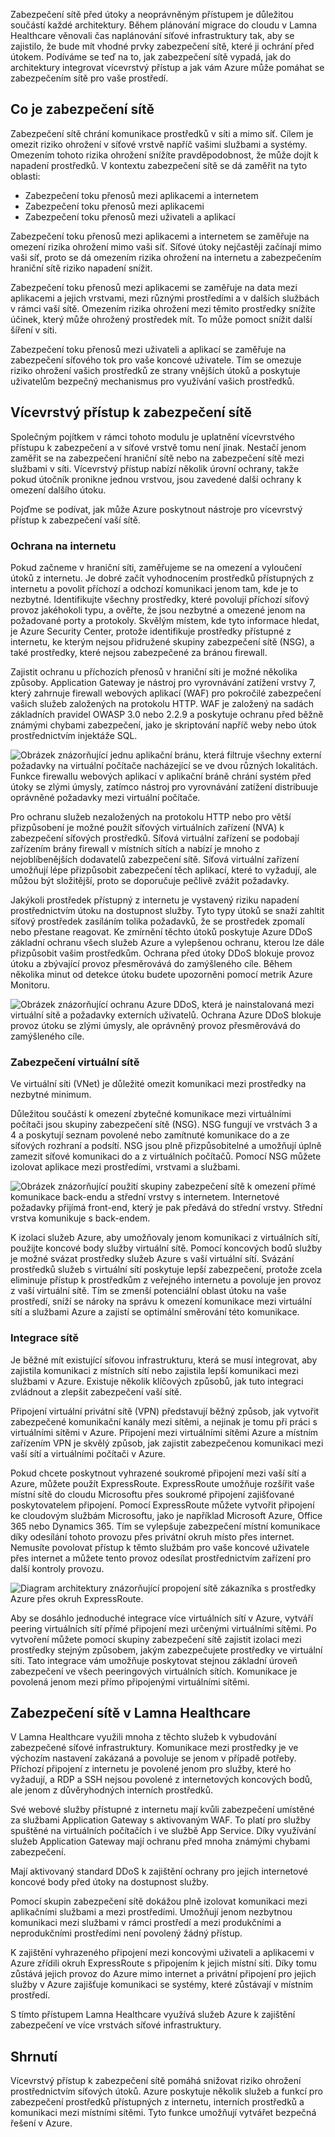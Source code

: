 Zabezpečení sítě před útoky a neoprávněným přístupem je důležitou součástí každé architektury. Během plánování migrace do cloudu v Lamna Healthcare věnovali čas naplánování síťové infrastruktury tak, aby se zajistilo, že bude mít vhodné prvky zabezpečení sítě, které ji ochrání před útokem. Podíváme se teď na to, jak zabezpečení sítě vypadá, jak do architektury integrovat vícevrstvý přístup a jak vám Azure může pomáhat se zabezpečením sítě pro vaše prostředí.

## <a name="what-is-network-security"></a>Co je zabezpečení sítě

Zabezpečení sítě chrání komunikace prostředků v síti a mimo síť. Cílem je omezit riziko ohrožení v síťové vrstvě napříč vašimi službami a systémy. Omezením tohoto rizika ohrožení snížíte pravděpodobnost, že může dojít k napadení prostředků. V kontextu zabezpečení sítě se dá zaměřit na tyto oblasti:

- Zabezpečení toku přenosů mezi aplikacemi a internetem
- Zabezpečení toku přenosů mezi aplikacemi
- Zabezpečení toku přenosů mezi uživateli a aplikací

Zabezpečení toku přenosů mezi aplikacemi a internetem se zaměřuje na omezení rizika ohrožení mimo vaši síť. Síťové útoky nejčastěji začínají mimo vaši síť, proto se dá omezením rizika ohrožení na internetu a zabezpečením hraniční sítě riziko napadení snížit.

Zabezpečení toku přenosů mezi aplikacemi se zaměřuje na data mezi aplikacemi a jejich vrstvami, mezi různými prostředími a v dalších službách v rámci vaší sítě. Omezením rizika ohrožení mezi těmito prostředky snížíte účinek, který může ohrožený prostředek mít. To může pomoct snížit další šíření v síti.

Zabezpečení toku přenosů mezi uživateli a aplikací se zaměřuje na zabezpečení síťového tok pro vaše koncové uživatele. Tím se omezuje riziko ohrožení vašich prostředků ze strany vnějších útoků a poskytuje uživatelům bezpečný mechanismus pro využívání vašich prostředků. 

## <a name="a-layered-approach-to-network-security"></a>Vícevrstvý přístup k zabezpečení sítě

Společným pojítkem v rámci tohoto modulu je uplatnění vícevrstvého přístupu k zabezpečení a v síťové vrstvě tomu není jinak. Nestačí jenom zaměřit se na zabezpečení hraniční sítě nebo na zabezpečení sítě mezi službami v síti. Vícevrstvý přístup nabízí několik úrovní ochrany, takže pokud útočník pronikne jednou vrstvou, jsou zavedené další ochrany k omezení dalšího útoku.

Pojďme se podívat, jak může Azure poskytnout nástroje pro vícevrstvý přístup k zabezpečení vaší sítě.

### <a name="internet-protection"></a>Ochrana na internetu

Pokud začneme v hraniční síti, zaměřujeme se na omezení a vyloučení útoků z internetu. Je dobré začít vyhodnocením prostředků přístupných z internetu a povolit příchozí a odchozí komunikaci jenom tam, kde je to nezbytné. Identifikujte všechny prostředky, které povolují příchozí síťový provoz jakéhokoli typu, a ověřte, že jsou nezbytné a omezené jenom na požadované porty a protokoly. Skvělým místem, kde tyto informace hledat, je Azure Security Center, protože identifikuje prostředky přístupné z internetu, ke kterým nejsou přidružené skupiny zabezpečení sítě (NSG), a také prostředky, které nejsou zabezpečené za bránou firewall.

Zajistit ochranu u příchozích přenosů v hraniční síti je možné několika způsoby. Application Gateway je nástroj pro vyrovnávání zatížení vrstvy 7, který zahrnuje firewall webových aplikací (WAF) pro pokročilé zabezpečení vašich služeb založených na protokolu HTTP. WAF je založený na sadách základních pravidel OWASP 3.0 nebo 2.2.9 a poskytuje ochranu před běžně známými chybami zabezpečení, jako je skriptování napříč weby nebo útok prostřednictvím injektáže SQL.

![Obrázek znázorňující jednu aplikační bránu, která filtruje všechny externí požadavky na virtuální počítače nacházející se ve dvou různých lokalitách. Funkce firewallu webových aplikací v aplikační bráně chrání systém před útoky se zlými úmysly, zatímco nástroj pro vyrovnávání zatížení distribuuje oprávněné požadavky mezi virtuální počítače.](../media/appgw-waf.png)

Pro ochranu služeb nezaložených na protokolu HTTP nebo pro větší přizpůsobení je možné použít síťových virtuálních zařízení (NVA) k zabezpečení síťových prostředků. Síťová virtuální zařízení se podobají zařízením brány firewall v místních sítích a nabízí je mnoho z nejoblíbenějších dodavatelů zabezpečení sítě. Síťová virtuální zařízení umožňují lépe přizpůsobit zabezpečení těch aplikací, které to vyžadují, ale můžou být složitější, proto se doporučuje pečlivě zvážit požadavky.

Jakýkoli prostředek přístupný z internetu je vystavený riziku napadení prostřednictvím útoku na dostupnost služby. Tyto typy útoků se snaží zahltit síťový prostředek zasíláním tolika požadavků, že se prostředek zpomalí nebo přestane reagovat. Ke zmírnění těchto útoků poskytuje Azure DDoS základní ochranu všech služeb Azure a vylepšenou ochranu, kterou lze dále přizpůsobit vašim prostředkům. Ochrana před útoky DDoS blokuje provoz útoku a zbývající provoz přesměrovává do zamýšleného cíle. Během několika minut od detekce útoku budete upozorněni pomocí metrik Azure Monitoru.

![Obrázek znázorňující ochranu Azure DDoS, která je nainstalovaná mezi virtuální sítě a požadavky externích uživatelů. Ochrana Azure DDoS blokuje provoz útoku se zlými úmysly, ale oprávněný provoz přesměrovává do zamýšleného cíle.](../media/ddos.png)

### <a name="virtual-network-security"></a>Zabezpečení virtuální sítě

Ve virtuální síti (VNet) je důležité omezit komunikaci mezi prostředky na nezbytné minimum.

Důležitou součástí k omezení zbytečné komunikace mezi virtuálními počítači jsou skupiny zabezpečení sítě (NSG). NSG fungují ve vrstvách 3 a 4 a poskytují seznam povolené nebo zamítnuté komunikace do a ze síťových rozhraní a podsítí. NSG jsou plně přizpůsobitelné a umožňují úplně zamezit síťové komunikaci do a z virtuálních počítačů. Pomocí NSG můžete izolovat aplikace mezi prostředími, vrstvami a službami.

![Obrázek znázorňující použití skupiny zabezpečení sítě k omezení přímé komunikace back-endu a střední vrstvy s internetem. Internetové požadavky přijímá front-end, který je pak předává do střední vrstvy. Střední vrstva komunikuje s back-endem. ](../media/azure-network-security.png)

K izolaci služeb Azure, aby umožňovaly jenom komunikaci z virtuálních sítí, použijte koncové body služby virtuální sítě. Pomocí koncových bodů služby je možné svázat prostředky služeb Azure s vaší virtuální sítí. Svázání prostředků služeb s virtuální sítí poskytuje lepší zabezpečení, protože zcela eliminuje přístup k prostředkům z veřejného internetu a povoluje jen provoz z vaší virtuální sítě. Tím se zmenší potenciální oblast útoku na vaše prostředí, sníží se nároky na správu k omezení komunikace mezi virtuální sítí a službami Azure a zajistí se optimální směrování této komunikace.

### <a name="network-integration"></a>Integrace sítě

Je běžné mít existující síťovou infrastrukturu, která se musí integrovat, aby zajistila komunikaci z místních sítí nebo zajistila lepší komunikaci mezi službami v Azure. Existuje několik klíčových způsobů, jak tuto integraci zvládnout a zlepšit zabezpečení vaší sítě.

Připojení virtuální privátní sítě (VPN) představují běžný způsob, jak vytvořit zabezpečené komunikační kanály mezi sítěmi, a nejinak je tomu při práci s virtuálními sítěmi v Azure. Připojení mezi virtuálními sítěmi Azure a místním zařízením VPN je skvělý způsob, jak zajistit zabezpečenou komunikaci mezi vaší sítí a virtuálními počítači v Azure.

Pokud chcete poskytnout vyhrazené soukromé připojení mezi vaší sítí a Azure, můžete použít ExpressRoute. ExpressRoute umožňuje rozšířit vaše místní sítě do cloudu Microsoftu přes soukromé připojení zajišťované poskytovatelem připojení. Pomocí ExpressRoute můžete vytvořit připojení ke cloudovým službám Microsoftu, jako je například Microsoft Azure, Office 365 nebo Dynamics 365. Tím se vylepšuje zabezpečení místní komunikace díky odesílání tohoto provozu přes privátní okruh místo přes internet. Nemusíte povolovat přístup k těmto službám pro vaše koncové uživatele přes internet a můžete tento provoz odesílat prostřednictvím zařízení pro další kontroly provozu.

![Diagram architektury znázorňující propojení sítě zákazníka s prostředky Azure přes okruh ExpressRoute.](../media/expressroute-connection-overview.png)

Aby se dosáhlo jednoduché integrace více virtuálních sítí v Azure, vytváří peering virtuálních sítí přímé připojení mezi určenými virtuálními sítěmi. Po vytvoření můžete pomocí skupiny zabezpečení sítě zajistit izolaci mezi prostředky stejným způsobem, jakým zabezpečujete prostředky ve virtuální síti. Tato integrace vám umožňuje poskytovat stejnou základní úroveň zabezpečení ve všech peeringových virtuálních sítích. Komunikace je povolená jenom mezi přímo připojenými virtuálními sítěmi.

## <a name="network-security-at-lamna-healthcare"></a>Zabezpečení sítě v Lamna Healthcare

V Lamna Healthcare využili mnoha z těchto služeb k vybudování zabezpečené síťové infrastruktury. Komunikace mezi prostředky je ve výchozím nastavení zakázaná a povoluje se jenom v případě potřeby. Příchozí připojení z internetu je povolené jenom pro služby, které ho vyžadují, a RDP a SSH nejsou povolené z internetových koncových bodů, ale jenom z důvěryhodných interních prostředků.

Své webové služby přístupné z internetu mají kvůli zabezpečení umístěné za službami Application Gateway s aktivovaným WAF. To platí pro služby spuštěné na virtuálních počítačích i ve službě App Service. Díky využívání služeb Application Gateway mají ochranu před mnoha známými chybami zabezpečení.

Mají aktivovaný standard DDoS k zajištění ochrany pro jejich internetové koncové body před útoky na dostupnost služby.

Pomocí skupin zabezpečení sítě dokážou plně izolovat komunikaci mezi aplikačními službami a mezi prostředími. Umožňují jenom nezbytnou komunikaci mezi službami v rámci prostředí a mezi produkčními a neprodukčními prostředími není povolený žádný přístup.

K zajištění vyhrazeného připojení mezi koncovými uživateli a aplikacemi v Azure zřídili okruh ExpressRoute s připojením k jejich místní síti. Díky tomu zůstává jejich provoz do Azure mimo internet a privátní připojení pro jejich služby v Azure zajišťuje komunikaci se systémy, které zůstávají v místním prostředí.

S tímto přístupem Lamna Healthcare využívá služeb Azure k zajištění zabezpečení ve více vrstvách síťové infrastruktury.

## <a name="summary"></a>Shrnutí

Vícevrstvý přístup k zabezpečení sítě pomáhá snižovat riziko ohrožení prostřednictvím síťových útoků. Azure poskytuje několik služeb a funkcí pro zabezpečení prostředků přístupných z internetu, interních prostředků a komunikaci mezi místními sítěmi. Tyto funkce umožňují vytvářet bezpečná řešení v Azure.